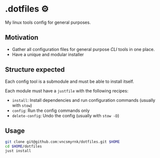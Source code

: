 # .dotfiles ⚙️

My linux tools config for general purposes.

## Motivation

- Gather all configuration files for general purpose _CLI_ tools in one place.
- Have a unique and modular installer

## Structure expected

Each config tool is a submodule and must be able to install itself.

Each module must have a `justfile` with the following recipes:

- `install`: Install dependencies and run configuration commands (usually with `stow`)
- `config`: Run the config commands only
- `delete-config`: Undo the config (usually with `stow -D`)

## Usage

```bash
git clone git@github.com:vncsmyrnk/dotfiles.git $HOME
cd $HOME/dotfiles
just install
```
